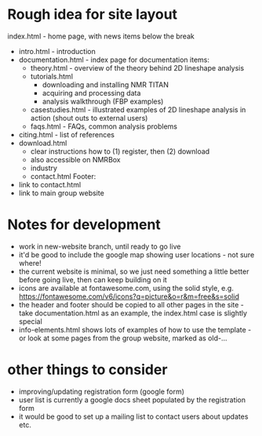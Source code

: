 # Rough idea for site layout

index.html - home page, with news items below the break
- intro.html - introduction
- documentation.html - index page for documentation items:
  - theory.html - overview of the theory behind 2D lineshape analysis
  - tutorials.html
    - downloading and installing NMR TITAN
    - acquiring and processing data
    - analysis walkthrough (FBP examples)
  - casestudies.html - illustrated examples of 2D lineshape analysis in action (shout outs to external users)
  - faqs.html - FAQs, common analysis problems
- citing.html - list of references
- download.html
  - clear instructions how to (1) register, then (2) download
  - also accessible on NMRBox
  - industry
  - contact.html
Footer:
- link to contact.html
- link to main group website

# Notes for development
- work in new-website branch, until ready to go live
- it'd be good to include the google map showing user locations - not sure where!
- the current website is minimal, so we just need something a little better before going live, then can keep building on it
- icons are available at fontawesome.com, using the solid style, e.g. https://fontawesome.com/v6/icons?q=picture&o=r&m=free&s=solid
- the header and footer should be copied to all other pages in the site - take documentation.html as an example, the index.html case is slightly special
- info-elements.html shows lots of examples of how to use the template - or look at some pages from the group website, marked as old-...

# other things to consider
- improving/updating registration form (google form)
- user list is currently a google docs sheet populated by the registration form
- it would be good to set up a mailing list to contact users about updates etc.
